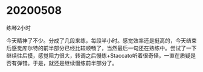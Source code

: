 # 20200508

练琴2小时

今天精神了不少。分成了几段来练，每段半小时。感觉效率还是挺高的，今天结束后感觉库尔特的前半部分已经比较顺畅了，当然最后一句还在熟练中。尝试了一下继续往后摸，感觉阻力很大，转调之后慢练+Staccato听着很奇怪，一直在质疑是否有弹错。于是，就还是继续慢练前半部分了。
